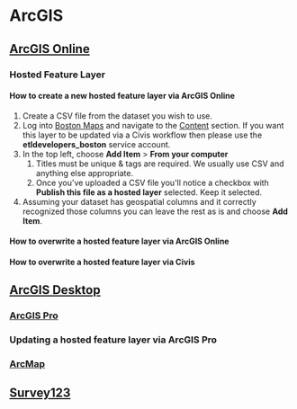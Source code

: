 # ArcGIS

## [ArcGIS Online](https://www.esri.com/en-us/arcgis/products/arcgis-online/overview)

### Hosted Feature Layer

#### How to create a new hosted feature layer via ArcGIS Online

1. Create a CSV file from the dataset you wish to use.
2. Log into [Boston Maps](../../gis.md#boston-maps) and navigate to the [Content](https://boston.maps.arcgis.com/home/content.html) section. If you want this layer to be updated via a Civis workflow then please use the **etldevelopers\_boston** service account.
3. In the top left, choose **Add Item** &gt; **From your computer**
   1. Titles must be unique & tags are required. We usually use CSV and anything else appropriate.
   2. Once you've uploaded a CSV file you'll notice a checkbox with **Publish this file as a hosted layer** selected. Keep it selected.
4. Assuming your dataset has geospatial columns and it correctly recognized those columns you can leave the rest as is and choose **Add Item**.

#### How to overwrite a hosted feature layer via ArcGIS Online

#### How to overwrite a hosted feature layer via Civis

## [ArcGIS Desktop](https://desktop.arcgis.com/en/)

### [ArcGIS Pro](https://www.esri.com/en-us/arcgis/products/arcgis-pro/resources)

### Updating a hosted feature layer via ArcGIS Pro

### [ArcMap](https://desktop.arcgis.com/en/arcmap/)

## [Survey123](https://www.esri.com/en-us/arcgis/products/arcgis-survey123/overview)

